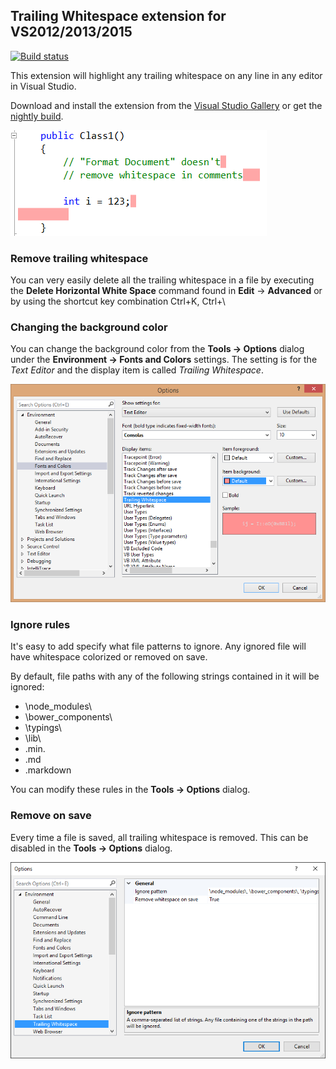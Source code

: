 ## Trailing Whitespace extension for VS2012/2013/2015

[![Build status](https://ci.appveyor.com/api/projects/status/2n9cfl1lups6o7q4)](https://ci.appveyor.com/project/madskristensen/trailingwhitespace)

This extension will highlight any trailing whitespace on any line
in any editor in Visual Studio.

Download and install the extension from the
[Visual Studio Gallery](http://visualstudiogallery.msdn.microsoft.com/a204e29b-1778-4dae-affd-209bea658a59)
or get the
[nightly build](https://ci.appveyor.com/project/madskristensen/trailingwhitespace/build/artifacts).

![C# whitespace](artifacts/CSharp.png)

### Remove trailing whitespace
You can very easily delete all the trailing whitespace in a file by executing the **Delete Horizontal White Space** command
found in **Edit** -> **Advanced** or by using the shortcut key combination Ctrl+K, Ctrl+\

### Changing the background color

You can change the background color from the **Tools -> Options** dialog under the **Environment -> Fonts and Colors** settings. The setting is for the *Text Editor* and the display item is called *Trailing Whitespace*.

![VisualStudio2013OptionsDialog](artifacts/VisualStudioSettings.png "Visual Studio 2013 Options Dialog")

### Ignore rules
It's easy to add specify what file patterns to ignore. Any
ignored file will have whitespace colorized or removed
on save.

By default, file paths with any of the following strings
contained in it will be ignored:

- \node_modules\
- \bower_components\
- \typings\
- \lib\
- .min.
- .md
- .markdown

You can modify these rules in the **Tools -> Options** dialog.

### Remove on save
Every time a file is saved, all trailing whitespace is removed. This can be disabled in the
**Tools -> Options** dialog.

![Options dialog](artifacts/OptionsDialog.png)
